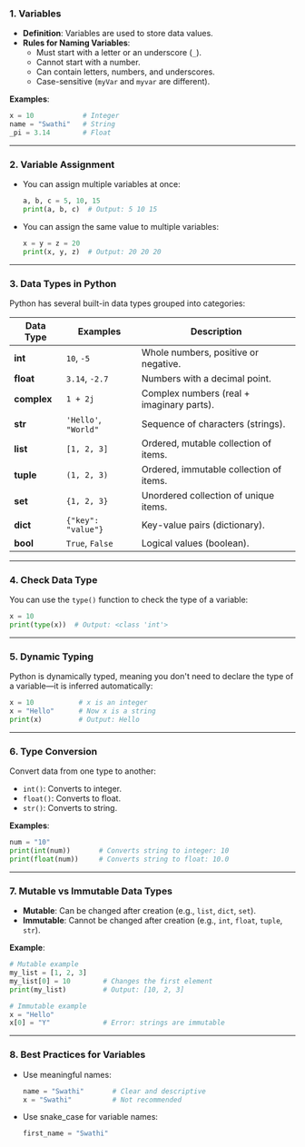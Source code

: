 ### **1. Variables**
- **Definition**: Variables are used to store data values.  
- **Rules for Naming Variables**:
  - Must start with a letter or an underscore (`_`).
  - Cannot start with a number.
  - Can contain letters, numbers, and underscores.
  - Case-sensitive (`myVar` and `myvar` are different).

**Examples**:  
```python
x = 10            # Integer
name = "Swathi"   # String
_pi = 3.14        # Float
```

---

### **2. Variable Assignment**
- You can assign multiple variables at once:
  ```python
  a, b, c = 5, 10, 15
  print(a, b, c)  # Output: 5 10 15
  ```
- You can assign the same value to multiple variables:
  ```python
  x = y = z = 20
  print(x, y, z)  # Output: 20 20 20
  ```

---

### **3. Data Types in Python**
Python has several built-in data types grouped into categories:

| **Data Type**  | **Examples**              | **Description**                             |
|-----------------|--------------------------|---------------------------------------------|
| **int**        | `10`, `-5`               | Whole numbers, positive or negative.        |
| **float**      | `3.14`, `-2.7`           | Numbers with a decimal point.               |
| **complex**    | `1 + 2j`                 | Complex numbers (real + imaginary parts).   |
| **str**        | `'Hello'`, `"World"`     | Sequence of characters (strings).           |
| **list**       | `[1, 2, 3]`              | Ordered, mutable collection of items.       |
| **tuple**      | `(1, 2, 3)`              | Ordered, immutable collection of items.     |
| **set**        | `{1, 2, 3}`              | Unordered collection of unique items.       |
| **dict**       | `{"key": "value"}`       | Key-value pairs (dictionary).               |
| **bool**       | `True`, `False`          | Logical values (boolean).                   |

---

### **4. Check Data Type**
You can use the `type()` function to check the type of a variable:  
```python
x = 10
print(type(x))  # Output: <class 'int'>
```

---

### **5. Dynamic Typing**
Python is dynamically typed, meaning you don't need to declare the type of a variable—it is inferred automatically:
```python
x = 10           # x is an integer
x = "Hello"      # Now x is a string
print(x)         # Output: Hello
```

---

### **6. Type Conversion**
Convert data from one type to another:
- `int()`: Converts to integer.
- `float()`: Converts to float.
- `str()`: Converts to string.

**Examples**:  
```python
num = "10"
print(int(num))       # Converts string to integer: 10
print(float(num))     # Converts string to float: 10.0
```

---

### **7. Mutable vs Immutable Data Types**
- **Mutable**: Can be changed after creation (e.g., `list`, `dict`, `set`).
- **Immutable**: Cannot be changed after creation (e.g., `int`, `float`, `tuple`, `str`).

**Example**:  
```python
# Mutable example
my_list = [1, 2, 3]
my_list[0] = 10        # Changes the first element
print(my_list)         # Output: [10, 2, 3]

# Immutable example
x = "Hello"
x[0] = "Y"             # Error: strings are immutable
```

---

### **8. Best Practices for Variables**
- Use meaningful names:  
  ```python
  name = "Swathi"       # Clear and descriptive
  x = "Swathi"          # Not recommended
  ```
- Use snake_case for variable names:
  ```python
  first_name = "Swathi"

